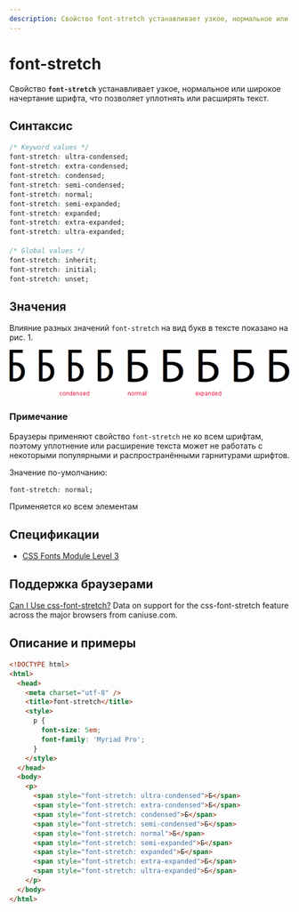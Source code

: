 ```yaml
---
description: Свойство font-stretch устанавливает узкое, нормальное или широкое начертание шрифта, что позволяет уплотнять или расширять текст
---
```


# font-stretch

Свойство **`font-stretch`** устанавливает узкое, нормальное или широкое начертание шрифта, что позволяет уплотнять или расширять текст.

## Синтаксис

```css
/* Keyword values */
font-stretch: ultra-condensed;
font-stretch: extra-condensed;
font-stretch: condensed;
font-stretch: semi-condensed;
font-stretch: normal;
font-stretch: semi-expanded;
font-stretch: expanded;
font-stretch: extra-expanded;
font-stretch: ultra-expanded;

/* Global values */
font-stretch: inherit;
font-stretch: initial;
font-stretch: unset;
```

## Значения

Влияние разных значений `font-stretch` на вид букв в тексте показано на рис. 1.

![Рис. 1. Вид букв при разных значениях font-stretch](css_font-stretch.png)

### Примечание

Браузеры применяют свойство `font-stretch` не ко всем шрифтам, поэтому уплотнение или расширение текста может не работать с некоторыми популярными и распространёнными гарнитурами шрифтов.

Значение по-умолчанию:

```css
font-stretch: normal;
```

Применяется ко всем элементам

## Спецификации

- [CSS Fonts Module Level 3](http://dev.w3.org/csswg/css3-fonts/#propdef-font-stretch)

## Поддержка браузерами

<p class="ciu_embed" data-feature="css-font-stretch" data-periods="future_1,current,past_1,past_2">
  <a href="http://caniuse.com/#feat=css-font-stretch">Can I Use css-font-stretch?</a> Data on support for the css-font-stretch feature across the major browsers from caniuse.com.
</p>

## Описание и примеры

```html
<!DOCTYPE html>
<html>
  <head>
    <meta charset="utf-8" />
    <title>font-stretch</title>
    <style>
      p {
        font-size: 5em;
        font-family: 'Myriad Pro';
      }
    </style>
  </head>
  <body>
    <p>
      <span style="font-stretch: ultra-condensed">Б</span>
      <span style="font-stretch: extra-condensed">Б</span>
      <span style="font-stretch: condensed">Б</span>
      <span style="font-stretch: semi-condensed">Б</span>
      <span style="font-stretch: normal">Б</span>
      <span style="font-stretch: semi-expanded">Б</span>
      <span style="font-stretch: expanded">Б</span>
      <span style="font-stretch: extra-expanded">Б</span>
      <span style="font-stretch: ultra-expanded">Б</span>
    </p>
  </body>
</html>
```

